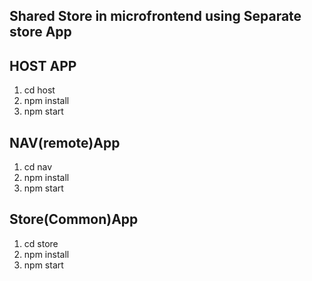 ## Shared Store in microfrontend using Separate store App


## HOST APP ##
1. cd host
2. npm install
3. npm start

## NAV(remote)App ##
1. cd nav
2. npm install
3. npm start

## Store(Common)App ##
1. cd store
2. npm install
3. npm start